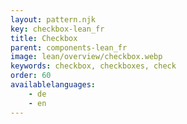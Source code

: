 ```yaml
---
layout: pattern.njk
key: checkbox-lean_fr
title: Checkbox
parent: components-lean_fr
image: lean/overview/checkbox.webp
keywords: checkbox, checkboxes, check
order: 60
availablelanguages: 
    - de
    - en
---
```

